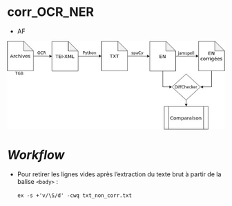 # corr_OCR_NER

- AF



<p align="center">
  <img src="img/workflow_corr_ocr_ren.jpg">
</p> 

# *Workflow*





- Pour retirer les lignes vides après l’extraction du texte brut à partir de la balise `<body>` :

  `ex -s +'v/\S/d' -cwq txt_non_corr.txt`

